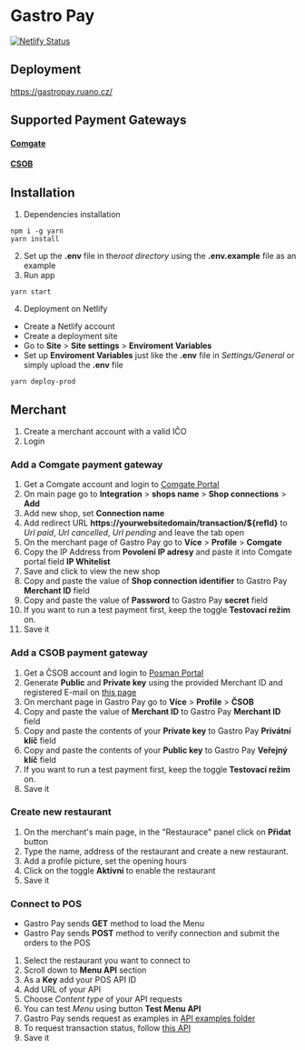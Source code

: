 # Gastro Pay

[![Netlify Status](https://api.netlify.com/api/v1/badges/4d432be8-de4f-4c1d-b14f-0c5c64e7c5c7/deploy-status)](https://app.netlify.com/sites/gastropay/deploys)

## Deployment

https://gastropay.ruano.cz/

## Supported Payment Gateways

#### [Comgate](https://help.comgate.cz/docs/en/protokol-api-en "Comgate")

#### [CSOB](https://github.com/csob/paymentgateway "CSOB")

## Installation

1. Dependencies installation

```
npm i -g yarn
yarn install
```

2. Set up the **.env** file in the*root directory* using the **.env.example** file as an example
3. Run app

```
yarn start
```

4. Deployment on Netlify

- Create a Netlify account
- Create a deployment site
- Go to **Site** > **Site settings** > **Enviroment Variables**
- Set up **Enviroment Variables** just like the **.env** file in _Settings/General_ or simply upload the **.env** file

```
yarn deploy-prod
```

## Merchant

1. Create a merchant account with a valid IČO
2. Login

### Add a Comgate payment gateway

1. Get a Comgate account and login to
   [Comgate Portal](https://portal.comgate.cz/ "Comgate Portal")
2. On main page go to **Integration** > **shops name** > **Shop connections** >
   **Add**
3. Add new shop, set **Connection name**
4. Add redirect URL **https:&#8203;//yourwebsitedomain/transaction/${refId}** to _Url paid_, _Url cancelled_, _Url pending_ and leave the tab open
5. On the merchant page of Gastro Pay go to **Více** > **Profile** > **Comgate**
6. Copy the IP Address from **Povolení IP adresy** and paste it into Comgate portal field **IP Whitelist**
7. Save and click to view the new shop
8. Copy and paste the value of **Shop connection identifier** to Gastro Pay **Merchant ID** field
9. Copy and paste the value of **Password** to Gastro Pay **secret** field
10. If you want to run a test payment first, keep the toggle **Testovací režim** on.
11. Save it

### Add a CSOB payment gateway

1. Get a ČSOB account and login to
   [Posman Portal](https://posman.csob.cz/ "Posman Portal")
2. Generate **Public** and **Private key** using the provided Merchant ID and
   registered E-mail on
   [this page](https://platebnibrana.csob.cz/keygen/ "this page")
3. On merchant page in Gastro Pay go to **Více** > **Profile** > **ČSOB**
4. Copy and paste the value of **Merchant ID** to Gastro Pay **Merchant ID** field
5. Copy and paste the contents of your **Private key** to Gastro Pay **Privátní klíč** field
6. Copy and paste the contents of your **Public key** to Gastro Pay **Veřejný klíč** field
7. If you want to run a test payment first, keep the toggle **Testovací režim** on.
8. Save it

### Create new restaurant

1. On the merchant's main page, in the "Restaurace" panel click on **Přidat** button
2. Type the name, address of the restaurant and create a new restaurant.
3. Add a profile picture, set the opening hours
4. Click on the toggle **Aktivní** to enable the restaurant
5. Save it

### Connect to POS

- Gastro Pay sends **GET** method to load the Menu
- Gastro Pay sends **POST** method to verify connection and submit the orders to
  the POS

1. Select the restaurant you want to connect to
2. Scroll down to **Menu API** section
3. As a **Key** add your POS API ID
4. Add URL of your API
5. Choose _Content type_ of your API requests
6. You can test _Menu_ using button **Test Menu API**
7. Gastro Pay sends request as examples in
   [API examples folder](https://github.com/luckykiet/gastropay/tree/main/examples "API examples folder")
8. To request transaction status, follow
   [this API](https://app.swaggerhub.com/apis/luckykiet/GastroPay/1.0.0 "this API documentation")
9. Save it
